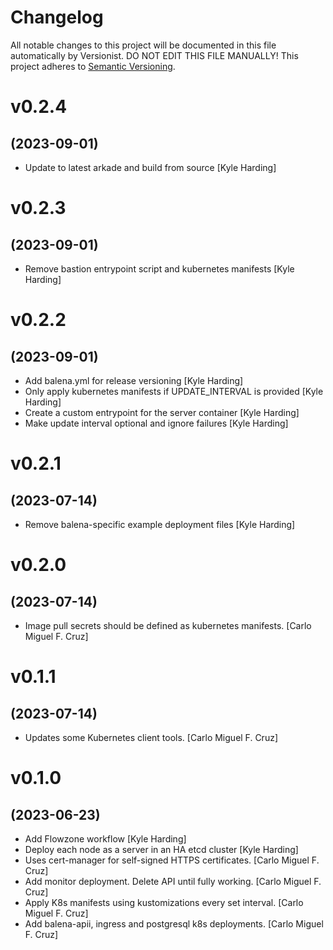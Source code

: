# Changelog

All notable changes to this project will be documented in this file
automatically by Versionist. DO NOT EDIT THIS FILE MANUALLY!
This project adheres to [Semantic Versioning](http://semver.org/).

# v0.2.4
## (2023-09-01)

* Update to latest arkade and build from source [Kyle Harding]

# v0.2.3
## (2023-09-01)

* Remove bastion entrypoint script and kubernetes manifests [Kyle Harding]

# v0.2.2
## (2023-09-01)

* Add balena.yml for release versioning [Kyle Harding]
* Only apply kubernetes manifests if UPDATE_INTERVAL is provided [Kyle Harding]
* Create a custom entrypoint for the server container [Kyle Harding]
* Make update interval optional and ignore failures [Kyle Harding]

# v0.2.1
## (2023-07-14)

* Remove balena-specific example deployment files [Kyle Harding]

# v0.2.0
## (2023-07-14)

* Image pull secrets should be defined as kubernetes manifests. [Carlo Miguel F. Cruz]

# v0.1.1
## (2023-07-14)

* Updates some Kubernetes client tools. [Carlo Miguel F. Cruz]

# v0.1.0
## (2023-06-23)

* Add Flowzone workflow [Kyle Harding]
* Deploy each node as a server in an HA etcd cluster [Kyle Harding]
* Uses cert-manager for self-signed HTTPS certificates. [Carlo Miguel F. Cruz]
* Add monitor deployment. Delete API until fully working. [Carlo Miguel F. Cruz]
* Apply K8s manifests using kustomizations every set interval. [Carlo Miguel F. Cruz]
* Add balena-apii, ingress and postgresql k8s deployments. [Carlo Miguel F. Cruz]
